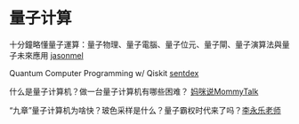 # 量子计算

十分鐘略懂量子運算：量子物理、量子電腦、量子位元、量子閘、量子演算法與量子未來應用 [jasonmel](https://www.youtube.com/watch?v=hXHrhnt2TEI)

Quantum Computer Programming w/ Qiskit [sentdex](https://www.youtube.com/playlist?list=PLQVvvaa0QuDc79w6NcGB0pnoJBgaKdfrW)

什么是量子计算机？做一台量子计算机有哪些困难？ [妈咪说MommyTalk](https://www.youtube.com/watch?v=OJEoWNZKcfs)

“九章”量子计算机为啥快？玻色采样是什么？量子霸权时代来了吗？[李永乐老师](https://www.youtube.com/watch?v=bfp\_0f2BJDI)
